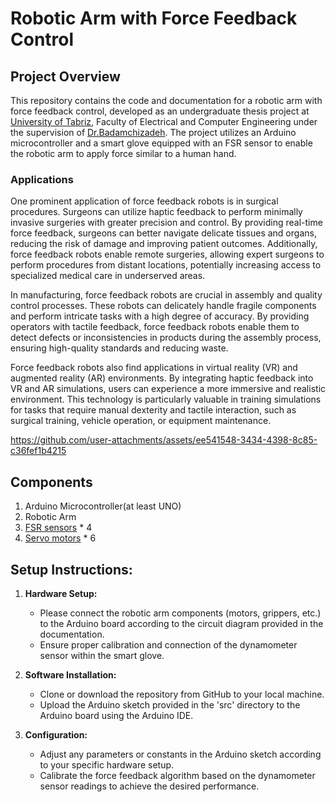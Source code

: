 # Robotic Arm with Force Feedback Control



## Project Overview

This repository contains the code and documentation for a robotic arm with force feedback control, developed as an undergraduate thesis project at [University of Tabriz](https://tabrizu.ac.ir/en), Faculty of Electrical and Computer Engineering under the supervision of [Dr.Badamchizadeh](https://scholar.google.com/citations?user=edtNtXAAAAAJ&hl=en). The project utilizes an Arduino microcontroller and a smart glove equipped with an FSR sensor to enable the robotic arm to apply force similar to a human hand.
### Applications 

 One prominent application of force feedback robots is in surgical procedures. Surgeons can utilize haptic feedback to perform minimally invasive surgeries with greater precision and control. By providing real-time force feedback, surgeons can better navigate delicate tissues and organs, reducing the risk of damage and improving patient outcomes. Additionally, force feedback robots enable remote surgeries, allowing expert surgeons to perform procedures from distant locations, potentially increasing access to specialized medical care in underserved areas.

In manufacturing, force feedback robots are crucial in assembly and quality control processes. These robots can delicately handle fragile components and perform intricate tasks with a high degree of accuracy. By providing operators with tactile feedback, force feedback robots enable them to detect defects or inconsistencies in products during the assembly process, ensuring high-quality standards and reducing waste.

Force feedback robots also find applications in virtual reality (VR) and augmented reality (AR) environments. By integrating haptic feedback into VR and AR simulations, users can experience a more immersive and realistic environment. This technology is particularly valuable in training simulations for tasks that require manual dexterity and tactile interaction, such as surgical training, vehicle operation, or equipment maintenance.


https://github.com/user-attachments/assets/ee541548-3434-4398-8c85-c36fef1b4215



## Components

1. Arduino Microcontroller(at least UNO)
2. Robotic Arm
3. [FSR sensors](https://www.amazon.com/Flexible-Resistors-Pressure-Compatible-microbit/dp/B08P8ZJ6KM/ref=sr_1_1?crid=1KHRGL5X0TVUJ&dib=eyJ2IjoiMSJ9.6ybxotGsCsxp8FxyL5e5-40k5xDhuIzEDWVSpX-RSSDTAhnEXbHKPzovYV4UPcNU.T0v7rWu6mG02m5Ld_45DwqRqr3NR29PGl4i74sZyq6I&dib_tag=se&keywords=fsr+sensor&qid=1725211210&sprefix=fsr+s%2Caps%2C293&sr=8-1) * 4 
4. [Servo motors](https://www.amazon.com/Miuzei-MG996R-Torque-Digital-Helicopter/dp/B0BZ4N367M/ref=sr_1_5?crid=2OBDSKIVTXU6K&dib=eyJ2IjoiMSJ9.H04An3S3wm6x0RUDr0virMG0F48JmxJ_VtqrtIOAsGeqnuu6cPx_y3PoNgJ_Ezi6hsyCx0FAtQsj8KclB8OGepWVMpm2Ccwt6W0h989P8edXsWwEV1FmIsJNuQJkNixAmdXfdX9KdMLkEdHTpHbjLr4SIgfBKxdYFqtgrz36zG6EwJJYtbA_2XOvbnJk3pJA3XtG_tl6V2P1ly1SLz_7ZXFMRTzIhQ9dnxF5MKxOvq4uSWGbVwhhk1o4BgOoWmhoLYnENefF07YaAeregMY_OtS7h7u9ZzuQsU9zRhYBSks.QJKESjWMaRz0y9q5GZ-b9r17GlAZdHDq7ojQVwXi5pw&dib_tag=se&keywords=servo%2Bmotor&qid=1725211297&sprefix=serv%2Caps%2C273&sr=8-5&th=1) * 6



## Setup Instructions:

1. **Hardware Setup:**
   - Please connect the robotic arm components (motors, grippers, etc.) to the Arduino board according to the circuit diagram provided in the documentation.
   - Ensure proper calibration and connection of the dynamometer sensor within the smart glove.

2. **Software Installation:**
   - Clone or download the repository from GitHub to your local machine.
   - Upload the Arduino sketch provided in the 'src' directory to the Arduino board using the Arduino IDE.

3. **Configuration:**
   - Adjust any parameters or constants in the Arduino sketch according to your specific hardware setup.
   - Calibrate the force feedback algorithm based on the dynamometer sensor readings to achieve the desired performance.
